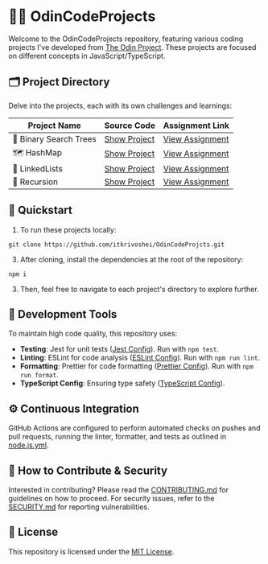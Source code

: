 # 🧑‍💻 OdinCodeProjects

Welcome to the OdinCodeProjects repository, featuring various coding projects I've developed from [The Odin Project](https://github.com/TheOdinProject). These projects are focused on different concepts in JavaScript/TypeScript.

## 🗂 Project Directory

Delve into the projects, each with its own challenges and learnings:

| Project Name           | Source Code                             | Assignment Link                                                                                     |
| ---------------------- | --------------------------------------- | --------------------------------------------------------------------------------------------------- |
| 🌳 Binary Search Trees | [Show Project](./src/BinarySearchTrees) | [View Assignment](https://www.theodinproject.com/lessons/javascript-binary-search-trees#assignment) |
| 🗺️ HashMap             | [Show Project](./src/HashMap)           | [View Assignment](https://www.theodinproject.com/lessons/javascript-hashmap#assignment)             |
| 🔗 LinkedLists         | [Show Project](./src/LinkedLists)       | [View Assignment](https://www.theodinproject.com/lessons/javascript-linked-lists#assignment)        |
| 🔄 Recursion           | [Show Project](./src/Recursion)         | [View Assignment](https://www.theodinproject.com/lessons/javascript-recursion)                      |

## 🚀 Quickstart

1. To run these projects locally:

```
git clone https://github.com/itkrivoshei/OdinCodeProjcts.git
```

3. After cloning, install the dependencies at the root of the repository:

```
npm i
```

3. Then, feel free to navigate to each project's directory to explore further.

## 🔧 Development Tools

To maintain high code quality, this repository uses:

- **Testing**: Jest for unit tests ([Jest Config](.config/jest.config.json)). Run with `npm test`.
- **Linting**: ESLint for code analysis ([ESLint Config](.config/.eslintrc.json)). Run with `npm run lint`.
- **Formatting**: Prettier for code formatting ([Prettier Config](.config/.prettierrc)). Run with `npm run format`.
- **TypeScript Config**: Ensuring type safety ([TypeScript Config](tsconfig.json)).

## ⚙️ Continuous Integration

GitHub Actions are configured to perform automated checks on pushes and pull requests, running the linter, formatter, and tests as outlined in [node.js.yml](.github/workflows/node.js.yml).

## 📝 How to Contribute & Security

Interested in contributing? Please read the [CONTRIBUTING.md](CONTRIBUTING.md) for guidelines on how to proceed. For security issues, refer to the [SECURITY.md](SECURITY.md) for reporting vulnerabilities.

## 📄 License

This repository is licensed under the [MIT License](LICENSE).

